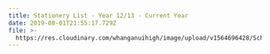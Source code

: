 ```yaml
---
title: Stationery List - Year 12/13 - Current Year
date: 2019-08-01T21:55:17.729Z
file: >-
  https://res.cloudinary.com/whanganuihigh/image/upload/v1564696428/School%20Documents/Stationery/Year-12-and-13_-2019.pdf
---
```


